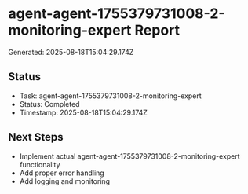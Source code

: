# agent-agent-1755379731008-2-monitoring-expert Report

Generated: 2025-08-18T15:04:29.174Z

## Status
- Task: agent-agent-1755379731008-2-monitoring-expert
- Status: Completed
- Timestamp: 2025-08-18T15:04:29.174Z

## Next Steps
- Implement actual agent-agent-1755379731008-2-monitoring-expert functionality
- Add proper error handling
- Add logging and monitoring
